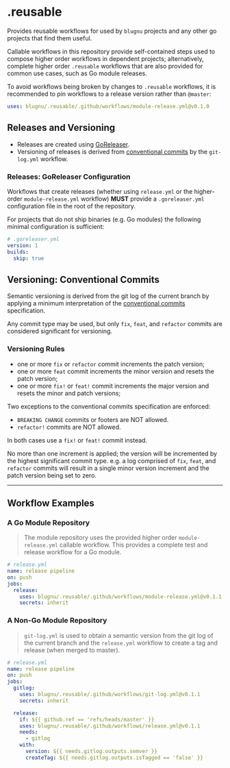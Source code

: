 # .reusable

Provides reusable workflows for used by `blugnu` projects and any other go projects that find them useful.

Callable workflows in this repository provide self-contained steps used to compose higher order workflows
in dependent projects; alternatively, complete higher order `.reusable` workflows that are also provided
for common use cases, such as Go module releases.

To avoid workflows being broken by changes to `.reusable` workflows, it is recommended to pin workflows to
a release version rather than `@master`:

```yml
uses: blugnu/.reusable/.github/workflows/module-release.yml@v0.1.0
```

## Releases and Versioning

- Releases are created using [GoReleaser](https://goreleaser.com/).
- Versioning of releases is derived from [conventional commits](https://www.conventionalcommits.org) by
the `git-log.yml` workflow.

### Releases: GoReleaser Configuration

Workflows that create releases (whether using `release.yml` or the higher-order `module-release.yml` workflow) **MUST**
provide a `.goreleaser.yml` configuration file in the root of the repository.

For projects that do not ship binaries (e.g. Go modules) the following minimal configuration is sufficient:

```yml
# .goreleaser.yml
version: 1
builds:
  skip: true
```

## Versioning: Conventional Commits

Semantic versioning is derived from the git log of the current branch by applying a minimum interpretation of the
[conventional commits](https://www.conventionalcommits.org) specification.

Any commit type may be used, but only `fix`, `feat`, and `refactor` commits are considered significant for versioning.

### Versioning Rules

- one or more `fix` or `refactor` commit increments the patch version;
- one or more `feat` commit increments the minor version and resets the patch version;
- one or more `fix!` or `feat!` commit increments the major version and resets the minor and patch versions;

Two exceptions to the conventional commits specification are enforced:

- `BREAKING CHANGE` commits or footers are NOT allowed.
- `refactor!` commits are NOT allowed.

In both cases use a `fix!` or `feat!` commit instead.

No more than one increment is applied; the version will be incremented by the highest significant commit type.
e.g. a log comprised of `fix`, `feat`, and `refactor` commits will result in a single minor version increment
and the patch version being set to zero.

<hr>

## Workflow Examples

### A Go Module Repository

> The module repository uses the provided higher order `module-release.yml` callable workflow.
> This provides a complete test and release workflow for a Go module.

```yml
# release.yml
name: release pipeline
on: push
jobs:
  release:
    uses: blugnu/.reusable/.github/workflows/module-release.yml@v0.1.1
    secrets: inherit
```

### A Non-Go Module Repository

> `git-log.yml` is used to obtain a semantic version from the git log of the current branch and
> the `release.yml` workflow to create a tag and release (when merged to master).

```yml
# release.yml
name: release pipeline
on: push
jobs:
  gitlog:
    uses: blugnu/.reusable/.github/workflows/git-log.yml@v0.1.1
    secrets: inherit

  release:
    if: ${{ github.ref == 'refs/heads/master' }}
    uses: blugnu/.reusable/.github/workflows/release.yml@v0.1.1
    needs:
      - gitlog
    with:
      version: ${{ needs.gitlog.outputs.semver }}
      createTag: ${{ needs.gitlog.outputs.isTagged == 'false' }}
```
